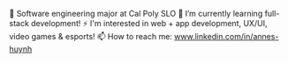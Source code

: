 
💬 Software engineering major at Cal Poly SLO
🌱 I’m currently learning full-stack development!
⚡ I'm interested in web + app development, UX/UI, video games & esports!
📫 How to reach me: www.linkedin.com/in/annes-huynh

<!--
**alnhuynh/alnhuynh** is a ✨ _special_ ✨ repository because its `README.md` (this file) appears on your GitHub profile.

Here are some ideas to get you started:

- 🔭 I’m currently working on ...
- 🌱 I’m currently learning ...
- 👯 I’m looking to collaborate on ...
- 🤔 I’m looking for help with ...
- 💬 Ask me about ...
- 📫 How to reach me: ...
- 😄 Pronouns: ...
- ⚡ Fun fact: ...
-->
